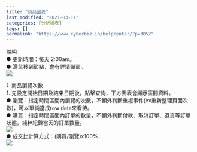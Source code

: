 ```yaml
---
title: "商品圖表"
last_modified: "2021-03-11"
categories: [分析報表]
tags: []
permalink: "https://www.cyberbiz.io/helpcenter/?p=3052"
---
```


說明  
● 更新時間：每天 2:00am。  
● 滑鼠移到節點，會有詳情彈窗。  
![](https://www.cyberbiz.io/helpcenter/wp-content/uploads/2021/03/基本報表07.png)  

_1._   商品瀏覽次數  
1\. 先設定開始日期及結束日期後，點擊查詢，下方圖表會顯示區間資料。  
● 瀏覽：指定時間區間內瀏覽的次數，不額外判斷重複事件(ex重新整理頁面次數)，可以單純當成raw data來看待。  
● 購買：指定時間區間內訂單的數量，不額外判斷付款、取消訂單、退貨等訂單狀態，純粹紀錄當天的訂單數量。  
![](https://www.cyberbiz.io/helpcenter/wp-content/uploads/2021/03/基本報表08.png)  
● 成交比計算方式：(購買/瀏覽)x100%  
![](https://www.cyberbiz.io/helpcenter/wp-content/uploads/2021/03/基本報表09.png)  

